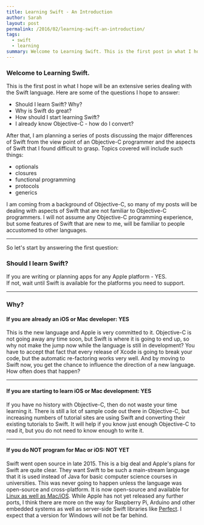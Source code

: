 ```yaml
---
title: Learning Swift - An Introduction
author: Sarah
layout: post
permalink: /2016/02/learning-swift-an-introduction/
tags:
  - swift
  - learning
summary: Welcome to Learning Swift. This is the first post in what I hope will be an extensive series dealing with the Swift language.
---
```


### Welcome to Learning Swift.

This is the first post in what I hope will be an extensive series dealing with the Swift language. Here are some of the questions I hope to answer:

* Should I learn Swift? Why?
* Why is Swift do great?
* How should I start learning Swift?
* I already know Objective-C - how do I convert?

After that, I am planning a series of posts discussing the major differences of Swift from the view point of an Objective-C programmer and the aspects of Swift that I found difficult to grasp. Topics covered will include such things:

* optionals
* closures
* functional programming
* protocols
* generics

I am coming from a background of Objective-C, so many of my posts will be dealing with aspects of Swift that are not familiar to Objective-C programmers. I will not assume any Objective-C programming experience, but some features of Swift that are new to me, will be familiar to people accustomed to other languages.

---

So let's start by answering the first question:

### Should I learn Swift?

If you are writing or planning apps for any Apple platform - YES.<br>
If not, wait until Swift is available for the platforms you need to support.

---

### Why?

#### If you are already an iOS or Mac developer: YES

This is the new language and Apple is very committed to it. Objective-C is not going away any time soon, but Swift is where it is going to end up, so why not make the jump now while the language is still in development? You have to accept that fact that every release of Xcode is going to break your code, but the automatic re-factoring works very well. And by moving to Swift now, you get the chance to influence the direction of a new language. How often does that happen?

---

#### If you are starting to learn iOS or Mac development: YES

If you have no history with Objective-C, then do not waste your time learning it. There is still a lot of sample code out there in Objective-C, but increasing numbers of tutorial sites are using Swift and converting their existing tutorials to Swift. It will help if you know just enough Objective-C to read it, but you do not need to know enough to write it.

---

#### If you do NOT program for Mac or iOS: NOT YET

Swift went open source in late 2015. This is a big deal and Apple's plans for Swift are quite clear. They want Swift to be such a main-stream language that it is used instead of Java for basic computer science courses in universities. This was never going to happen unless the language was open-source and cross-platform. It is now open-source and available for [Linux as well as Mac/iOS][1]. While Apple has not yet released any further ports, I think there are more on the way for Raspberry Pi, Arduino and other embedded systems as well as server-side Swift libraries like [Perfect][2]. I expect that a version for Windows will not be far behind. 


[1]: https://swift.org/download/#latest-development-snapshots
[2]: http://perfect.org